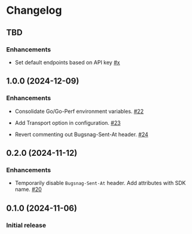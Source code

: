Changelog
=========

## TBD

### Enhancements

* Set default endpoints based on API key [#x](x)

## 1.0.0 (2024-12-09)

### Enhancements

* Consolidate Go/Go-Perf environment variables.
[#22](https://github.com/bugsnag/bugsnag-go-performance/pull/22)

* Add Transport option in configuration.
[#23](https://github.com/bugsnag/bugsnag-go-performance/pull/23)

* Revert commenting out Bugsnag-Sent-At header.
[#24](https://github.com/bugsnag/bugsnag-go-performance/pull/24)


## 0.2.0 (2024-11-12)

### Enhancements

* Temporarily disable `Bugsnag-Sent-At` header. Add attributes with SDK name.
[#20](https://github.com/bugsnag/bugsnag-go-performance/pull/20)

## 0.1.0 (2024-11-06)

### Initial release